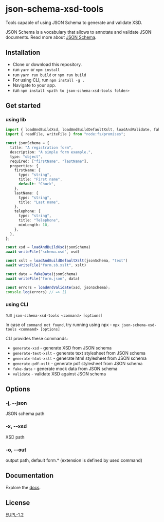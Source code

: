 # json-schema-xsd-tools
<!-- [![npm](https://img.shields.io/npm/v/json-schema-xsd-tools)](https://www.npmjs.com/package/json-schema-xsd-tools) -->

Tools capable of using JSON Schema to generate and validate XSD.


JSON Schema is a vocabulary that allows to annotate and validate JSON documents.
Read more about [JSON Schema](https://json-schema.org/).


## Installation
- Clone or download this repository.
- run `yarn` or `npm install`
- run `yarn run build` or `npm run build`
- For using CLI, run `npm install -g .`
- Navigate to your app.
- run `npm install <path to json-schema-xsd-tools folder>`

<!--
In a browser:

`<script src="dist/json-schema-xsd-tools.js"></script>`

Using yarn:

`yarn add json-schema-xsd-tools`

Usign npm:

`npm install json-schema-xsd-tools`
-->

## Get started
### using lib
```ts
import { loadAndBuildXsd, loadAndBuildDefaultXslt, loadAndValidate, fakeData } from "json-schema-xsd-tools";
import { readFile, writeFile } from "node:fs/promises";

const jsonSchema = {
  title: "A registration form",
  description: "A simple form example.",
  type: "object",
  required: ["firstName", "lastName"],
  properties: {
    firstName: {
      type: "string",
      title: "First name",
      default: "Chuck",
    },
    lastName: {
      type: "string",
      title: "Last name",
    },
    telephone: {
      type: "string",
      title: "Telephone",
      minLength: 10,
    },
  },
};

const xsd = loadAndBuildXsd(jsonSchema)
await writeFile("schema.xsd", xsd)

const xslt = loadAndBuildDefaultXslt(jsonSchema, "text")
await writeFile("form.sb.xslt", xslt)

const data = fakeData(jsonSchema)
await writeFile("form.json", data)

const errors = loadAndValidate(xsd, jsonSchema);
console.log(errors) // => [] 
```

### using CLI
run `json-schema-xsd-tools <command> [options]` 

In case of `command not found`, try running using npx - `npx json-schema-xsd-tools <command> [options]`

CLI provides these commands:
- `generate-xsd` - generate XSD from JSON schema 
- `generate-text-xslt` - generate text stylesheet from JSON schema
- `generate-html-xslt` - generate html stylesheet from JSON schema
- `generate-pdf-xslt` - generate pdf stylesheet from JSON schema
- `fake-data` - generate mock data from JSON schema
- `validate` - validate XSD against JSON schema

## Options
### -j, --json
JSON schema path

### -x, --xsd 
XSD path

### -o, --out
output path, default form.* (extension is defined by used command)

## Documentation
Explore the [docs](https://bratislava.github.io/json-schema-xsd-tools/).


## License
[EUPL-1.2](https://github.com/bratislava/json-schema-xsd-tools/blob/master/LICENSE.md)
